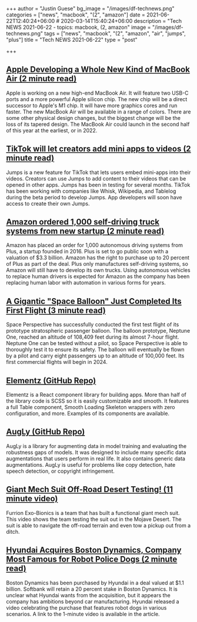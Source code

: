 +++
author = "Justin Guese"
bg_image = "/images/df-technews.png"
categories = ["news", "macbook", "(2", "amazon"]
date = 2021-06-22T12:40:24+06:00 # 2020-03-14T15:40:24+06:00
description = "Tech NEWS 2021-06-22 - topics: macbook, (2, amazon"
image = "/images/df-technews.png"
tags = ["news", "macbook", "(2", "amazon", "air", "jumps", "plus"]
title = "Tech NEWS 2021-06-22"
type = "post"

+++

## [Apple Developing a Whole New Kind of MacBook Air (2 minute read)](https://www.macrumors.com/2021/06/21/apple-developing-a-whole-new-kind-of-macbook-air/)

Apple is working on a new high-end MacBook Air. It will feature two USB-C ports and a more powerful Apple silicon chip. The new chip will be a direct successor to Apple's M1 chip. It will have more graphics cores and run faster. The new MacBook Air will be available in a range of colors. There are some other physical design changes, but the biggest change will be the loss of its tapered design. The MacBook Air could launch in the second half of this year at the earliest, or in 2022.

## [TikTok will let creators add mini apps to videos (2 minute read)](https://www.theverge.com/2021/6/21/22543935/tiktok-jumps-video-apps-recipes-expanded-functionality-rollout)

Jumps is a new feature for TikTok that lets users embed mini-apps into their videos. Creators can use Jumps to add content to their videos that can be opened in other apps. Jumps has been in testing for several months. TikTok has been working with companies like Whisk, Wikipedia, and Tablelog during the beta period to develop Jumps. App developers will soon have access to create their own Jumps.

## [Amazon ordered 1,000 self-driving truck systems from new startup (2 minute read)](https://www.inputmag.com/tech/amazon-ordered-1000-self-driving-trucks-from-new-startup)

Amazon has placed an order for 1,000 autonomous driving systems from Plus, a startup founded in 2016. Plus is set to go public soon with a valuation of $3.3 billion. Amazon has the right to purchase up to 20 percent of Plus as part of the deal. Plus only manufactures self-driving systems, so Amazon will still have to develop its own trucks. Using autonomous vehicles to replace human drivers is expected for Amazon as the company has been replacing human labor with automation in various forms for years.

## [A Gigantic "Space Balloon" Just Completed Its First Flight (3 minute read)](https://interestingengineering.com/a-gigantic-space-balloon-just-completed-its-first-flight)

Space Perspective has successfully conducted the first test flight of its prototype stratospheric passenger balloon. The balloon prototype, Neptune One, reached an altitude of 108,409 feet during its almost 7-hour flight. Neptune One can be tested without a pilot, so Space Perspective is able to thoroughly test it to ensure its safety. The balloon will eventually be flown by a pilot and carry eight passengers up to an altitude of 100,000 feet. Its first commercial flights will begin in 2024.

## [Elementz (GitHub Repo)](https://github.com/elementz-ui/elementz)

Elementz is a React component library for building apps. More than half of the library code is SCSS so it is easily customizable and smooth. It features a full Table component, Smooth Loading Skeleton wrappers with zero configuration, and more. Examples of its components are available.

## [AugLy (GitHub Repo)](https://github.com/facebookresearch/AugLy)

AugLy is a library for augmenting data in model training and evaluating the robustness gaps of models. It was designed to include many specific data augmentations that users perform in real life. It also contains generic data augmentations. AugLy is useful for problems like copy detection, hate speech detection, or copyright infringement.

## [Giant Mech Suit Off-Road Desert Testing! (11 minute video)](https://www.youtube.com/watch?v=iKfnct-j_-c/1/0100017a3330cae7-a9eaf627-3cf7-4e04-805c-5b6d71631084-000000/bRO1fjvEAeCq-qBHaFRD7UXfjTg__tDwS_8K_1SrXHI=198)

Furrion Exo-Bionics is a team that has built a functional giant mech suit. This video shows the team testing the suit out in the Mojave Desert. The suit is able to navigate the off-road terrain and even tow a pickup out from a ditch.

## [Hyundai Acquires Boston Dynamics, Company Most Famous for Robot Police Dogs (2 minute read)](https://www.vice.com/en/article/bvz7bm/hyundai-acquires-boston-dynamics-company-most-famous-for-robot-police-dogs)

Boston Dynamics has been purchased by Hyundai in a deal valued at $1.1 billion. Softbank will retain a 20 percent stake in Boston Dynamics. It is unclear what Hyundai wants from the acquisition, but it appears the company has ambitions beyond car manufacturing. Hyundai released a video celebrating the purchase that features robot dogs in various scenarios. A link to the 1-minute video is available in the article.

